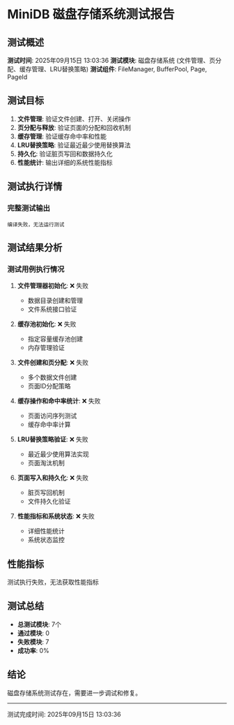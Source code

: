 # MiniDB 磁盘存储系统测试报告

## 测试概述

**测试时间**: 2025年09月15日 13:03:36
**测试模块**: 磁盘存储系统 (文件管理、页分配、缓存管理、LRU替换策略)
**测试组件**: FileManager, BufferPool, Page, PageId

## 测试目标

1. **文件管理**: 验证文件创建、打开、关闭操作
2. **页分配与释放**: 验证页面的分配和回收机制
3. **缓存管理**: 验证缓存命中率和性能
4. **LRU替换策略**: 验证最近最少使用替换算法
5. **持久化**: 验证脏页写回和数据持久化
6. **性能统计**: 输出详细的系统性能指标

## 测试执行详情

### 完整测试输出

```
编译失败，无法运行测试
```

## 测试结果分析

### 测试用例执行情况

1. **文件管理器初始化**: ❌ 失败
   - 数据目录创建和管理
   - 文件系统接口验证

2. **缓存池初始化**: ❌ 失败
   - 指定容量缓存池创建
   - 内存管理验证

3. **文件创建和页分配**: ❌ 失败
   - 多个数据文件创建
   - 页面ID分配策略

4. **缓存操作和命中率统计**: ❌ 失败
   - 页面访问序列测试
   - 缓存命中率计算

5. **LRU替换策略验证**: ❌ 失败
   - 最近最少使用算法实现
   - 页面淘汰机制

6. **页面写入和持久化**: ❌ 失败
   - 脏页写回机制
   - 文件持久化验证

7. **性能指标和系统状态**: ❌ 失败
   - 详细性能统计
   - 系统状态监控

## 性能指标

测试执行失败，无法获取性能指标

## 测试总结

- **总测试模块**: 7个
- **通过模块**: 0
- **失败模块**: 7
- **成功率**: 0%

## 结论

磁盘存储系统测试存在，需要进一步调试和修复。

---
测试完成时间: 2025年09月15日 13:03:36
